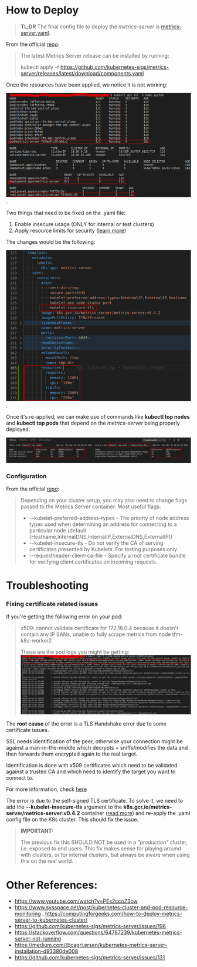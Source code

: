 # How to Deploy

> **TL;DR** The final config file to deploy the *metrics-server* is [metrics-server.yaml](monitoring/metrics-server/metrics-server.yaml).

From the official [repo](https://github.com/kubernetes-sigs/metrics-server):
> The latest Metrics Server release can be installed by running:
>
> kubectl apply -f https://github.com/kubernetes-sigs/metrics-server/releases/latest/download/components.yaml

Once the resources have been applied, we notice it is not working:

![Metrics Server down](assets/images/metrics-server-down.png).

Two things that need to be fixed on the .yaml file:
1. Enable insecure usage (ONLY for internal or test clusters)
2. Apply resource limits for security ([learn more](https://www.youtube.com/watch?v=xjpHggHKm78))

The changes would be the following:

![kubectl top working](assets/images/new-metrics-server-config.png).

Once it's re-applied, we can make use of commands like **kubectl top nodes** and **kubectl top pods** that depend on the *metrics-server* being properly deployed:

![kubectl top working](assets/images/metrics-server-working.png)

### Configuration

From the official [repo](https://github.com/kubernetes-sigs/metrics-server):

> Depending on your cluster setup, you may also need to change flags passed to the Metrics Server container. Most useful flags:
> * --kubelet-preferred-address-types - The priority of node address types used when determining an address for connecting to a particular node (default [Hostname,InternalDNS,InternalIP,ExternalDNS,ExternalIP])
> * --kubelet-insecure-tls - Do not verify the CA of serving certificates presented by Kubelets. For testing purposes only.
> * --requestheader-client-ca-file - Specify a root certificate bundle for verifying client certificates on incoming requests.

# Troubleshooting

### Fixing certificate related issues

If you're getting the following error on your pod:
>  x509: cannot validate certificate for 172.18.0.4 because it doesn't contain any IP SANs, unable to fully scrape metrics from node tfm-k8s-worker2
>
> These are the pod logs you might be getting:
> ![CrashLoopbackOff Pod logs](assets/images/metrics-server-pod-logs.png)

The **root cause** of the error is a TLS Handshake error due to some certificate issues.

SSL needs identification of the peer, otherwise your connection might be against a man-in-the-middle which decrypts + sniffs/modifies the data and then forwards them encrypted again to the real target.

Identification is done with x509 certificates which need to be validated against a trusted CA and which need to identify the target you want to connect to.

For more information, check [here](https://serverfault.com/questions/611120/failed-tls-handshake-does-not-contain-any-ip-sans)

The error is due to the self-signed TLS certificate. To solve it, we need to add the **--kubelet-insecure-tls** argument to the **k8s.gcr.io/metrics-server/metrics-server:v0.4.2** container ([read more](https://github.com/kubernetes-sigs/metrics-server#configuration)) and re-apply the .yaml config file on the K8s cluster. This should fix the issue.

> **IMPORTANT:**
>
>  The previous fix this SHOULD NOT be used in a *"production"* cluster, i.e. exposed to end users. This fix makes sense for playing around with clusters, or for internal clusters, but always be aware when using this on the real world.

# Other References:
* https://www.youtube.com/watch?v=PEs2ccoZ3ow
* https://www.sysspace.net/post/kubernetes-cluster-and-pod-resource-monitoring
. https://computingforgeeks.com/how-to-deploy-metrics-server-to-kubernetes-cluster/
* https://github.com/kubernetes-sigs/metrics-server/issues/196
* https://stackoverflow.com/questions/64767239/kubernetes-metrics-server-not-running
* https://medium.com/@cagri.ersen/kubernetes-metrics-server-installation-d93380de008
* https://github.com/kubernetes-sigs/metrics-server/issues/131
